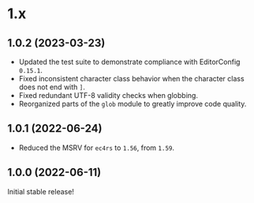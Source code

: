 # 1.x

## 1.0.2 (2023-03-23)

- Updated the test suite to demonstrate compliance with EditorConfig `0.15.1`.
- Fixed inconsistent character class behavior when
the character class does not end with `]`.
- Fixed redundant UTF-8 validity checks when globbing.
- Reorganized parts of the `glob` module to greatly improve code quality.

## 1.0.1 (2022-06-24)

- Reduced the MSRV for `ec4rs` to `1.56`, from `1.59`.

## 1.0.0 (2022-06-11)

Initial stable release!
